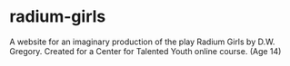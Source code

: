 # radium-girls
A website for an imaginary production of the play Radium Girls by D.W. Gregory. Created for a Center for Talented Youth online course. (Age 14)
